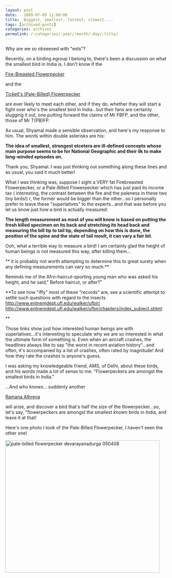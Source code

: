 ```yaml
---
layout: post
date:	2009-07-09 11:00:00
title:  Biggest, smallest, fastest, slowest....
tags: [archived-posts]
categories: archives
permalink: /:categories/:year/:month/:day/:title/
---
```

Why are we so obseesed with "ests"?

Recently, on a birding egroup I belong to, there's been a discussion on what the smallest bird in India is. I don't know if the  

<a href="http://en.wikipedia.org/wiki/Fire-breasted_Flowerpecker"> Fire-Breasted Flowerpecker </a> 

and the 

<a href="http://en.wikipedia.org/wiki/Flowerpecker"> Tickell's (Pale-Billed) Flowerpecker </a>

 are ever likely to meet each other, and if they do, whether they will start a fight over who's the smallest bird in India...but their fans are certainly slugging it out, one putting forward the claims of Mr FBFP, and the other, those of Mr T(PB)FP.

As usual, Shyamal made a sensible observation, and here's my response to him. The words within double asterisks are his:

  **The idea of smallest, strongest etcetera are ill-defined concepts whose main purpose seems to be for National Geographic and their ilk to make long-winded episodes on.**


Thank you, Shyamal. I was just thinking out something along these lines and as usual, you said it much better!


What I was thinking was, suppose I sight a VERY fat Firebreasted Flowerpecker, or a  Pale-Billed Flowerpecker which has just paid its income tax ( interesting, the contrast between the fire and the paleness in these two tiny birds!) r, the former would be bigger than the other...so I personally prefer to leave these "superlatives" to the experts...and that was before you let us know just how a bird is actually measured:


**The length measurement as most of you will know is based on putting the fresh killed specimen on its back and stretching its head back and measuring the bill tip to tail tip, depending on how this is done, the position of the spine and the state of tail moult, it can vary a fair bit.**

Ooh, what a terrible way to measure a bird! I am certainly glad the height of human beings is not measured this way, after killing them...



** it is probably not worth attempting to determine this to great surety when any defining measurements can vary so much.**


Reminds me of the Afro-haircut-sporting young man who was asked his height, and he said," Before haircut, or after?"


**To see how "iffy" most of these "records" are, see a scientific attempt to settle such questions with regard to the insects
http://www.entnemdept.ufl.edu/walker/ufbir/
http://www.entnemdept.ufl.edu/walker/ufbir/chapters/index_subject.shtml

**

Those links show just how interested human beings are with superlatives...it's interesting to speculate why we  are so interested in what the ultimate form of something is. Even when an aircraft crashes, the headlines always like to say "the worst in recent aviation history"...and often, it's accompanied by a list of crashes, often rated by magnitude!  And how they rate the crashes is anyone's guess.

I was asking my knowledgeable friend, AMS, of Delhi, about these birds, and his words made a lot of sense to me: "Flowerpeckers are amongst the smallest birds in India."

...And who knows... suddenly another

 <a href="http://en.wikipedia.org/wiki/Ramana_Athreya"> Ramana Athreya </a>

 will arise, and discover a bird that's half the size of the flowerpecker...so, let's say, "flowerpeckers are amongst the smallest *known* birds in India, and leave it at that!


Here's one photo I took of the Pale-Billed Flowerpecker, I haven't seen the other one!


<a href="http://www.flickr.com/photos/25426237@N03/2395680119/" title="pale-billed flowerpecker devarayanadurga 050408 by mrepctres, on Flickr"><img src="http://farm4.static.flickr.com/3159/2395680119_1c63fe1067_o.jpg" width="480" height="412" alt="pale-billed flowerpecker devarayanadurga 050408" /></a>
